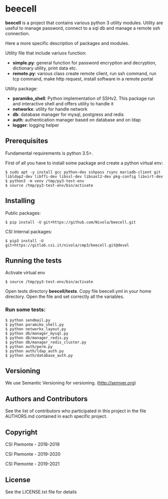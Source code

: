 # beecell
__beecell__ is a project that contains various python 3 utility modules. Utility are useful to manage password, connect 
to a sql db and manage a remote ssh connection.

Here a more specific description of packages and modules.

Utility file that include variuos function:
- __simple.py__: general function for password encryption and decryption, dictionary utility, print data etc.
- __remote.py__: various class create remote client, run ssh command, run tcp command, make http request, install 
  software in a remote portal

Utility package:
- __paramiko_shell__: Python implementation of SSHv2. This package run and interactive shell and offers utility to 
  handle it
- __networkx__: utility for handle  network
- __db__: database manager for mysql, postgress and redis
- __auth__: authentication manager based on database and on ldap
- __logger__: logging helper

## Prerequisites
Fundamental requirements is python 3.5>.

First of all you have to install some package and create a python virtual env:

```
$ sudo apt -y install gcc python-dev sshpass rsync mariadb-client git libldap2-dev libffi-dev libssl-dev libsasl2-dev pkg-config libvirt-dev
$ python3 -m venv /tmp/py3-test-env
$ source /tmp/py3-test-env/bin/activate
```

## Installing

Public packages:

```
$ pip install -U git+https://github.com/Nivola/beecell.git
```

CSI Internal packages:

```
$ pip3 install -U git+https://gitlab.csi.it/nivola/cmp3/beecell.git@devel
```

## Running the tests
Activate virtual env

```
$ source /tmp/py3-test-env/bin/activate
```

Open tests directory __beecell/tests__. Copy file beecell.yml in your home directory. Open the file and set correctly 
all the <BLANK> variables.

### Run some tests:

```
$ python sendmail.py
$ python paramiko_shell.py 
$ python networkx_layout.py
$ python db/manager_mysql.py 
$ python db/manager_redis.py
$ python db/manager_redis_cluster.py 
$ python auth/perm.py 
$ python auth/ldap_auth.py 
$ python auth/database_auth.py 
```

## Versioning
We use Semantic Versioning for versioning. (http://semver.org)

## Authors and Contributors
See the list of contributors who participated in this project in the file AUTHORS.md contained in each specific project.

## Copyright
CSI Piemonte - 2018-2019

CSI Piemonte - 2019-2020

CSI Piemonte - 2019-2021

## License
See the LICENSE.txt file for details
